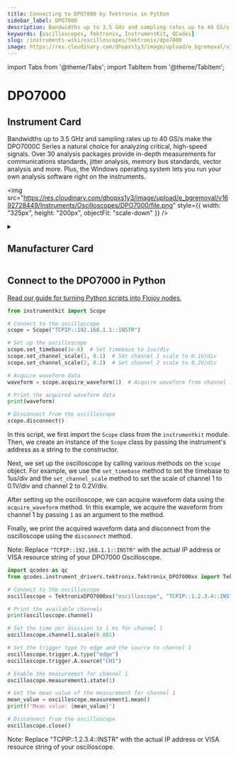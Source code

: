 ```yaml
---
title: Connecting to DPO7000 by Tektronix in Python
sidebar_label: DPO7000
description: Bandwidths up to 3.5 GHz and sampling rates up to 40 GS/s make the DPO7000C Series a natural choice for analyzing critical, high-speed signals. Over 30 analysis packages provide in-depth measurements for communications standards, jitter analysis, memory bus standards, vector analysis and more. Plus, the Windows operating system lets you run your own analysis software right on the instruments.
keywords: [oscilloscopes, Tektronix, InstrumentKit, QCodes]
slug: /instruments-wiki/oscilloscopes/tektronix/dpo7000
image: https://res.cloudinary.com/dhopxs1y3/image/upload/e_bgremoval/v1692728449/Instruments/Oscilloscopes/DPO7000/file.png
---
```


import Tabs from '@theme/Tabs';
import TabItem from '@theme/TabItem';

# DPO7000

## Instrument Card

<div className="flex">

<div>

Bandwidths up to 3.5 GHz and sampling rates up to 40 GS/s make the DPO7000C Series a natural choice for analyzing critical, high-speed signals. Over 30 analysis packages provide in-depth measurements for communications standards, jitter analysis, memory bus standards, vector analysis and more. Plus, the Windows operating system lets you run your own analysis software right on the instruments.

</div>

<img src="https://res.cloudinary.com/dhopxs1y3/image/upload/e_bgremoval/v1692728449/Instruments/Oscilloscopes/DPO7000/file.png" style={{ width: "325px", height: "200px", objectFit: "scale-down" }} />

</div>

<details>
<summary><h2>Manufacturer Card</h2></summary>

<img src="https://res.cloudinary.com/dhopxs1y3/image/upload/e_bgremoval/v1692125954/Instruments/Vendor%20Logos/Tektronix.png" style={{ width: "100%", height: "170px",objectFit: "scale-down" }} />

Tektronix, Inc., historically widely known as Tek, is an American company best known for manufacturing test and measurement devices such as [oscilloscopes](https://en.wikipedia.org/wiki/Oscilloscope), [logic analyzers](https://en.wikipedia.org/wiki/Logic_analyzer), and video and mobile test protocol equipment. <a href="https://www.tek.com/en">Website</a>.

<ul>
  <li>Headquarters: USA</li>
  <li>Yearly Revenue (millions, USD): 5800.0</li>
</ul>
</details>

## Connect to the DPO7000 in Python

[Read our guide for turning Python scripts into Flojoy nodes.](https://docs.flojoy.ai/custom-nodes/creating-custom-node/)
<Tabs>
<TabItem value="InstrumentKit" label="InstrumentKit">


```python
from instrumentkit import Scope

# Connect to the oscilloscope
scope = Scope("TCPIP::192.168.1.1::INSTR")

# Set up the oscilloscope
scope.set_timebase(1e-6)  # Set timebase to 1us/div
scope.set_channel_scale(1, 0.1)  # Set channel 1 scale to 0.1V/div
scope.set_channel_scale(2, 0.2)  # Set channel 2 scale to 0.2V/div

# Acquire waveform data
waveform = scope.acquire_waveform(1)  # Acquire waveform from channel 1

# Print the acquired waveform data
print(waveform)

# Disconnect from the oscilloscope
scope.disconnect()
```

In this script, we first import the `Scope` class from the `instrumentkit` module. Then, we create an instance of the `Scope` class by passing the instrument's address as a string to the constructor.

Next, we set up the oscilloscope by calling various methods on the `scope` object. For example, we use the `set_timebase` method to set the timebase to 1us/div and the `set_channel_scale` method to set the scale of channel 1 to 0.1V/div and channel 2 to 0.2V/div.

After setting up the oscilloscope, we can acquire waveform data using the `acquire_waveform` method. In this example, we acquire the waveform from channel 1 by passing `1` as an argument to the method.

Finally, we print the acquired waveform data and disconnect from the oscilloscope using the `disconnect` method.

Note: Replace `"TCPIP::192.168.1.1::INSTR"` with the actual IP address or VISA resource string of your DPO7000 Oscilloscope.

</TabItem>
<TabItem value="QCodes" label="QCodes">

```python
import qcodes as qc
from qcodes.instrument_drivers.tektronix.Tektronix_DPO7000xx import TektronixDPO7000xx

# Connect to the oscilloscope
oscilloscope = TektronixDPO7000xx("oscilloscope", "TCPIP::1.2.3.4::INSTR")

# Print the available channels
print(oscilloscope.channel)

# Set the time per division to 1 ms for channel 1
oscilloscope.channel1.scale(0.001)

# Set the trigger type to edge and the source to channel 1
oscilloscope.trigger.A.type("edge")
oscilloscope.trigger.A.source("CH1")

# Enable the measurement for channel 1
oscilloscope.measurement1.state(1)

# Get the mean value of the measurement for channel 1
mean_value = oscilloscope.measurement1.mean()
print(f"Mean value: {mean_value}")

# Disconnect from the oscilloscope
oscilloscope.close()
```
Note: Replace "TCPIP::1.2.3.4::INSTR" with the actual IP address or VISA resource string of your oscilloscope.

</TabItem>
</Tabs>